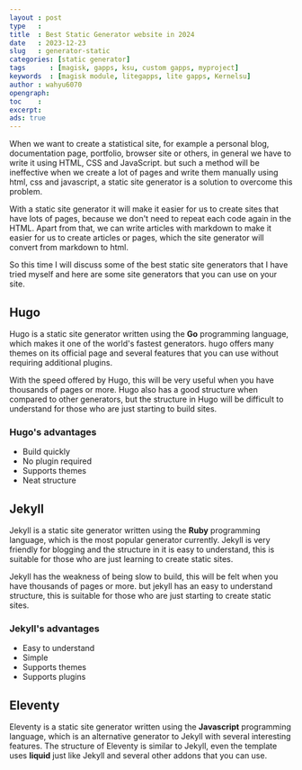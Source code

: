 ```yaml
---
layout : post
type   : 
title  : Best Static Generator website in 2024
date   : 2023-12-23
slug   : generator-static
categories: [static generator]
tags      : [magisk, gapps, ksu, custom gapps, myproject]
keywords  : [magisk module, litegapps, lite gapps, Kernelsu]
author : wahyu6070
opengraph:
toc    :
excerpt:
ads: true
---
```



When we want to create a statistical site, for example a personal blog, documentation page, portfolio, browser site or others, in general we have to write it using HTML, CSS and JavaScript.  but such a method will be ineffective when we create a lot of pages and write them manually using html, css and javascript, a static site generator is a solution to overcome this problem.

With a static site generator it will make it easier for us to create sites that have lots of pages, because we don't need to repeat each code again in the HTML.  Apart from that, we can write articles with markdown to make it easier for us to create articles or pages, which the site generator will convert from markdown to html.

So this time I will discuss some of the best static site generators that I have tried myself and here are some site generators that you can use on your site.

## Hugo

Hugo is a static site generator written using the <strong>Go</strong> programming language, which makes it one of the world's fastest generators.  hugo offers many themes on its official page and several features that you can use without requiring additional plugins.

With the speed offered by Hugo, this will be very useful when you have thousands of pages or more.  Hugo also has a good structure when compared to other generators, but the structure in Hugo will be difficult to understand for those who are just starting to build sites.

### Hugo's advantages

- Build quickly
- No plugin required
- Supports themes
- Neat structure


## Jekyll

Jekyll is a static site generator written using the <b>Ruby</b> programming language, which is the most popular generator currently.  Jekyll is very friendly for blogging and the structure in it is easy to understand, this is suitable for those who are just learning to create static sites.

Jekyll has the weakness of being slow to build, this will be felt when you have thousands of pages or more.  but jekyll has an easy to understand structure, this is suitable for those who are just starting to create static sites.

### Jekyll's advantages
- Easy to understand
- Simple
- Supports themes
- Supports plugins



## Eleventy

Eleventy is a static site generator written using the <b>Javascript</b> programming language, which is an alternative generator to Jekyll with several interesting features.  The structure of Eleventy is similar to Jekyll, even the template uses <b>liquid</b> just like Jekyll and several other addons that you can use.




